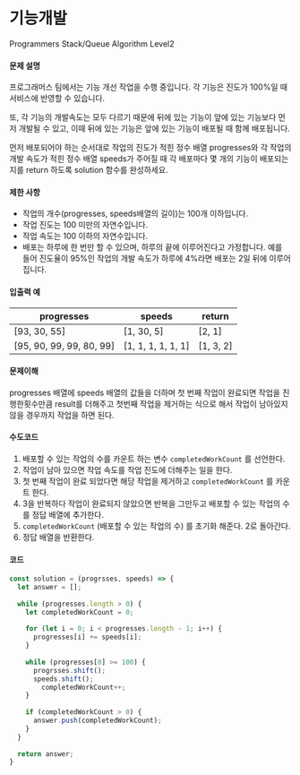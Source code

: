 # 기능개발

Programmers Stack/Queue Algorithm Level2

#### 문제 설명

프로그래머스 팀에서는 기능 개선 작업을 수행 중입니다. 각 기능은 진도가 100%일 때 서비스에 반영할 수 있습니다.

또, 각 기능의 개발속도는 모두 다르기 때문에 뒤에 있는 기능이 앞에 있는 기능보다 먼저 개발될 수 있고, 이때 뒤에 있는 기능은 앞에 있는 기능이 배포될 때 함께 배포됩니다.

먼저 배포되어야 하는 순서대로 작업의 진도가 적힌 정수 배열 progresses와 각 작업의 개발 속도가 적힌 정수 배열 speeds가 주어질 때 각 배포마다 몇 개의 기능이 배포되는지를 return 하도록 solution 함수를 완성하세요.

#### 제한 사항

- 작업의 개수(progresses, speeds배열의 길이)는 100개 이하입니다.
- 작업 진도는 100 미만의 자연수입니다.
- 작업 속도는 100 이하의 자연수입니다.
- 배포는 하루에 한 번만 할 수 있으며, 하루의 끝에 이루어진다고 가정합니다. 예를 들어 진도율이 95%인 작업의 개발 속도가 하루에 4%라면 배포는 2일 뒤에 이루어집니다.

#### 입출력 예

| progresses               | speeds             | return    |
| ------------------------ | ------------------ | --------- |
| [93, 30, 55]             | [1, 30, 5]         | [2, 1]    |
| [95, 90, 99, 99, 80, 99] | [1, 1, 1, 1, 1, 1] | [1, 3, 2] |



#### 문제이해

progresses 배열에 speeds 배열의 값들을 더하며 첫 번째 작업이 완료되면 작업을 진행한횟수만큼 result를 더해주고 첫번째 작업을 제거하는 식으로 해서 작업이 남아있지 않을 경우까지 작업을 하면 된다.



#### 수도코드

1. 배포할 수 있는 작업의 수를 카운트 하는 변수 `completedWorkCount` 를 선언한다.
2. 작업이 남아 있으면 작업 속도를 작업 진도에 더해주는 일을 한다.
3. 첫 번째 작업이 완료 되었다면 해당 작업을 제거하고 `completedWorkCount` 를 카운트 한다.
4. 3을 반복하다 작업이 완료되지 않았으면 반복을 그만두고 배포할 수 있는 작업의 수를 정답 배열에 추가한다.
5. `completedWorkCount` (배포할 수 있는 작업의 수) 를 초기화 해준다. 2로 돌아간다.
6. 정답 배열을 반환한다.



#### 코드

```js
const solution = (progrsses, speeds) => {
  let answer = [];
  
  while (progresses.length > 0) {
    let completedWorkCount = 0;
    
    for (let i = 0; i < progresses.length - 1; i++) {
      progresses[i] += speeds[i];
    }
    
    while (progresses[0] >= 100) {
      progrsses.shift();
      speeds.shift();
     	completedWorkCount++;
    }
    
    if (completedWorkCount > 0) {
      answer.push(completedWorkCount);
    }
  }
  
  return answer;
}
```



